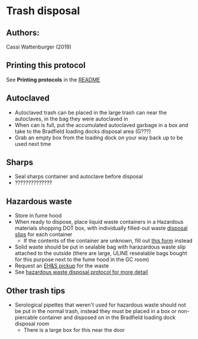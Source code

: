 Trash disposal
=================

## Authors:
Cassi Wattenburger (2019)

## Printing this protocol

See **Printing protocols** in the [README](../README.md#printing-protocols-conversion-of-protocols-to-pdf)


## Autoclaved

* Autoclaved trash can be placed in the large trash can near the autoclaves, in the bag they were autoclaved in
* When can is full, put the accumulated autoclaved garbage in a box and take to the Bradfield loading docks disposal area (G???)
* Grab an empty box from the loading dock on your way back up to be used next time

## Sharps

* Seal sharps container and autoclave before disposal
* ??????????????

## Hazardous waste

* Store in fume hood
* When ready to dispose, place liquid waste containers in a Hazardous materials shopping DOT box, with individually filled-out waste [disposal slips](https://sp.ehs.cornell.edu/lab-research-safety/waste/chemical-waste/Documents/2018_HazWasteTipSheet.pdf) for each container
  * If the contents of the container are unknown, fill out [this form](https://sp.ehs.cornell.edu/lab-research-safety/waste/chemical-waste/Documents/HW_Unknown_Chemical_Waste_Form.pdf) instead
* Solid waste should be put in sealable bag with harazardous waste slip attached to the outside (there are large, ULINE resealable bags bought for this purpose next to the fume hood in the GC room)
* Request an [EH&S pickup](https://sp.ehs.cornell.edu/lab-research-safety/waste/waste-pickups/Pages/default.aspx) for the waste
* See [hazardous waste disposal protocol for more detail](hazardous_waste_disposal.md)

## Other trash tips

* Serological pipettes that weren't used for hazardous waste should not be put in the normal trash, instead they must be placed in a box or non-piercable container and disposed on in the Bradfield loading dock disposal room
  * There is a large box for this near the door
